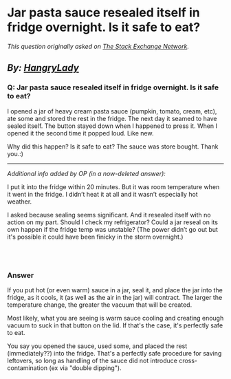 # Jar pasta sauce resealed itself in fridge overnight. Is it safe to eat?

_This question originally asked on [The Stack Exchange Network](https://cooking.stackexchange.com/q/102930)._

_By: [HangryLady](https://cooking.stackexchange.com/u/79044)_
<br>
--------------------------------------------
### Q: Jar pasta sauce resealed itself in fridge overnight. Is it safe to eat?
<p>I opened a jar of heavy cream pasta sauce (pumpkin, tomato, cream, etc), ate some and stored the rest in the fridge. The next day it seamed to have sealed itself. The button stayed down when I happened to press it. When I opened it the second time it popped loud. Like new.</p>

<p>Why did this happen? Is it safe to eat? The sauce was store bought. Thank you.:)</p>

<hr>

<p><em>Additional info added by OP (in a now-deleted answer):</em></p>

<p>I put it into the fridge within 20 minutes. But it was room temperature when it went in the fridge. I didn’t heat it at all and it wasn’t especially hot weather.</p>

<p>I asked because sealing seems significant. And it resealed itself with no action on my part. Should I check my refrigerator? Could a jar reseal on its own happen if the fridge temp was unstable? (The power didn’t go out but it's possible it could have been finicky in the storm overnight.)</p>

<br><br>
### Answer 
<p>If you put hot (or even warm) sauce in a jar, seal it, and place the jar into the fridge, as it cools, it (as well as the air in the jar) will contract. The larger the temperature change, the greater the vacuum that will be created. </p>

<p>Most likely, what you are seeing is warm sauce cooling and creating enough vacuum to suck in that button on the lid. If that's the case, it's perfectly safe to eat.</p>

<p>You say you opened the sauce, used some, and placed the rest (immediately??) into the fridge. That's a perfectly safe procedure for saving leftovers, so long as handling of the sauce did not introduce cross-contamination (ex via "double dipping").</p>

